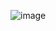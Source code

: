 ![image](https://github.com/deadcandle/Drie-op-een-rij/assets/59292383/3efcd582-36e9-4fec-9709-49592d9920c2)
